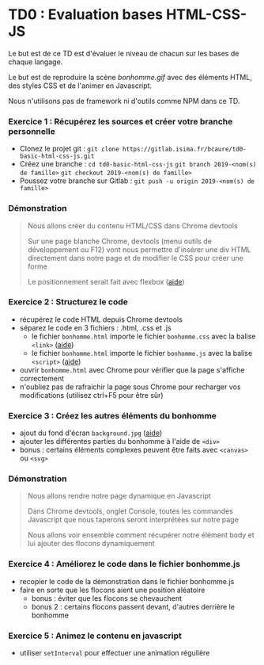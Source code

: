 # TD0 : Evaluation bases HTML-CSS-JS

Le but est de ce TD est d'évaluer le niveau de chacun sur les bases de chaque langage.

Le but est de reproduire la scène _bonhomme.gif_ avec des éléments HTML, des styles CSS et de l'animer en Javascript.

Nous n'utilisons pas de framework ni d'outils comme NPM dans ce TD.

### Exercice 1 : Récupérez les sources et créer votre branche personnelle
- Clonez le projet git : 
`git clone https://gitlab.isima.fr/bcaure/td0-basic-html-css-js.git`
- Créez une branche :
`cd td0-basic-html-css-js`
`git branch 2019-<nom(s) de famille>`
`git checkout 2019-<nom(s) de famille>`
- Poussez votre branche sur Gitlab :
`git push -u origin 2019-<nom(s) de famille>`


### Démonstration

> Nous allons créer du contenu HTML/CSS dans Chrome devtools
>
> Sur une page blanche Chrome, devtools (menu outils de développement ou F12) vont nous permettre d'insérer une div HTML directement dans notre page et de modifier le CSS pour créer une forme 
>
> Le positionnement serait fait avec flexbox ([aide](https://css-tricks.com/snippets/css/a-guide-to-flexbox/))


### Exercice 2 : Structurez le code
- récupérez le code HTML depuis Chrome devtools
- séparez le code en 3 fichiers : .html, .css et .js
  - le fichier `bonhomme.html` importe le fichier `bonhomme.css` avec la balise `<link>` ([aide](https://developer.mozilla.org/en-US/docs/Web/HTML/Element/link))
  - le fichier `bonhomme.html` importe le fichier `bonhomme.js` avec la balise `<script>` ([aide](https://developer.mozilla.org/fr/docs/Web/HTML/Element/script#Exemples))
- ouvrir `bonhomme.html` avec Chrome pour vérifier que la page s'affiche correctement
- n'oubliez pas de rafraichir la page sous Chrome pour recharger vos modifications (utilisez ctrl+F5 pour être sûr)

### Exercice 3 : Créez les autres éléments du bonhomme
- ajout du fond d'écran `background.jpg` ([aide](https://developer.mozilla.org/fr/docs/Web/CSS/CSS_Backgrounds_and_Borders/Scaling_background_images#Valeurs_sp%C3%A9ciales_contain_et_cover))
- ajouter les différentes parties du bonhomme à l'aide de `<div>`
- bonus : certains éléments complexes peuvent être faits avec `<canvas>` ou `<svg>`


### Démonstration

> Nous allons rendre notre page dynamique en Javascript
>
> Dans Chrome devtools, onglet Console, toutes les commandes Javascript que nous taperons seront interprétées sur notre page
>
> Nous allons voir ensemble comment récupérer notre élément body et lui ajouter des flocons dynamiquement


### Exercice 4 : Améliorez le code dans le fichier bonhomme.js
- recopier le code de la démonstration dans le fichier bonhomme.js
- faire en sorte que les flocons aient une position aléatoire
  - bonus : éviter que les flocons se chevauchent
  - bonus 2 : certains flocons passent devant, d'autres derrière le bonhomme

### Exercice 5 : Animez le contenu en javascript
- utiliser `setInterval` pour effectuer une animation régulière


